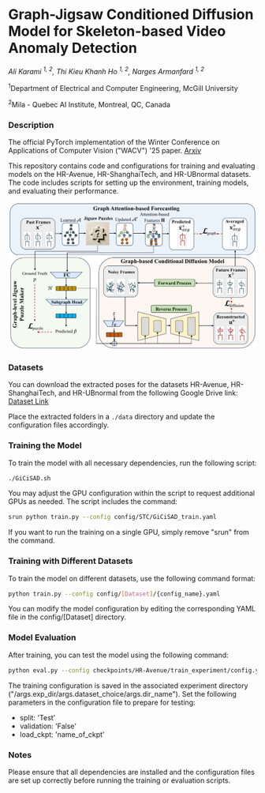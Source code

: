 
# Graph-Jigsaw Conditioned Diffusion Model for Skeleton-based Video Anomaly Detection
_Ali Karami <sup>1, 2</sup>, Thi Kieu Khanh Ho <sup>1, 2</sup>, Narges Armanfard <sup>1, 2</sup>_

<sup>1</sup>Department of Electrical and Computer Engineering, McGill University

<sup>2</sup>Mila - Quebec AI Institute, Montreal, QC, Canada
### Description
The official PyTorch implementation of the Winter Conference on Applications of Computer Vision ("WACV") '25 paper. [Arxiv](https://arxiv.org/abs/2403.12172)

This repository contains code and configurations for training and evaluating models on the HR-Avenue, HR-ShanghaiTech, and HR-UBnormal datasets. The code includes scripts for setting up the environment, training models, and evaluating their performance.

![teaser](model.png) 

### Datasets
You can download the extracted poses for the datasets HR-Avenue, HR-ShanghaiTech, and HR-UBnormal from the following Google Drive link: [Dataset Link](https://drive.google.com/drive/folders/1JMQ4-KzFeWLdwbu7Gvo2_RtPOgYD1zKw?usp=sharing)

Place the extracted folders in a `./data` directory and update the configuration files accordingly.

### Training the Model
To train the model with all necessary dependencies, run the following script:
```sh
./GiCiSAD.sh
```
You may adjust the GPU configuration within the script to request additional GPUs as needed. The script includes the command:
```sh
srun python train.py --config config/STC/GiCiSAD_train.yaml
```
If you want to run the training on a single GPU, simply remove "srun" from the command.

### Training with Different Datasets
To train the model on different datasets, use the following command format:
```sh
python train.py --config config/[Dataset]/{config_name}.yaml
```
You can modify the model configuration by editing the corresponding YAML file in the config/[Dataset] directory.

### Model Evaluation
After training, you can test the model using the following command:
```sh
python eval.py --config checkpoints/HR-Avenue/train_experiment/config.yaml
```
The training configuration is saved in the associated experiment directory ("/args.exp_dir/args.dataset_choice/args.dir_name"). Set the following parameters in the configuration file to prepare for testing:

- split: 'Test'
- validation: 'False'
- load_ckpt: 'name_of_ckpt'

### Notes
Please ensure that all dependencies are installed and the configuration files are set up correctly before running the training or evaluation scripts.
